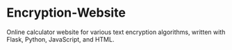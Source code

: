# Encryption-Website
Online calculator website for various text encryption algorithms, written with Flask, Python, JavaScript, and HTML.
